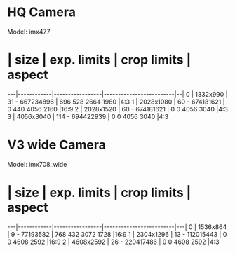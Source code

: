 # HQ Camera
Model: imx477
 # | size       | exp. limits     | crop limits             | aspect
---|------------|-----------------|-------------------------|--|
 0 | 1332x990   |  31 - 667234896 |   696   528  2664  1980 |4:3
 1 | 2028x1080  |  60 - 674181621 |     0   440  4056  2160 |16:9
 2 | 2028x1520  |  60 - 674181621 |     0     0  4056  3040 |4:3
 3 | 4056x3040  | 114 - 694422939 |     0     0  4056  3040 |4:3

# V3 wide Camera
Model: imx708_wide
 # | size       | exp. limits     | crop limits             | aspect
---|------------|-----------------|-------------------------|---|
 0 | 1536x864   |   9 -  77193582 |   768   432  3072  1728 |16:9
 1 | 2304x1296  |  13 - 112015443 |     0     0  4608  2592 |16:9
 2 | 4608x2592  |  26 - 220417486 |     0     0  4608  2592 |4:3
